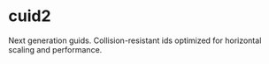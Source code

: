 # cuid2
Next generation guids. Collision-resistant ids optimized for horizontal scaling and performance.
